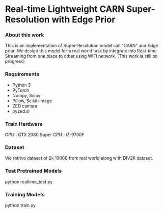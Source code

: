 # Real-time Lightweight CARN Super-Resolution with Edge Prior

### About this work
This is an implementation of Super-Resolution model call "CARN" and Edge prior. We design this model for a real world task
by integrate into Real-time Streaming from one place to other using WIFI network.
(This work is still on progress)

### Requirements
- Python 3
- PyTorch
- Numpy, Scipy
- Pillow, Scikit-image
- ZED camera
- pyzed.sl

### Train Hardware
GPU : GTX 2080 Super
CPU : i7-9700F

### Dataset
We retrive dataset of 2k 10000 from real world along with DIV2K dataset.

### Test Pretrained Models
python realtime_test.py

### Training Models
python train.py
